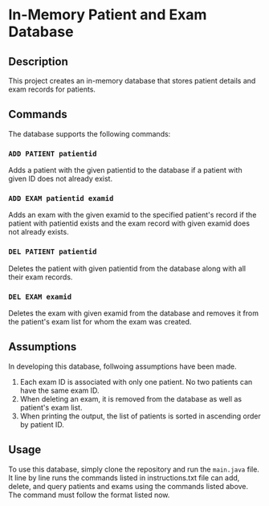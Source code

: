 # In-Memory Patient and Exam Database

## Description

This project creates an in-memory database that stores patient details and exam records for patients.

## Commands

The database supports the following commands:

### `ADD PATIENT patientid`

Adds a patient with the given patientid to the database if a patient with given ID does not already exist.

### `ADD EXAM patientid examid`

Adds an exam with the given examid to the specified patient's record if the patient with patientid exists and the exam record with given examid does not already exists.

### `DEL PATIENT patientid`

Deletes the patient with given patientid from the database along with all their exam records.

### `DEL EXAM examid`

Deletes the exam with given examid from the database and removes it from the patient's exam list for whom the exam was created.

## Assumptions

In developing this database, follwoing assumptions have been made.

1. Each exam ID is associated with only one patient. No two patients can have the same exam ID.
2. When deleting an exam, it is removed from the database as well as patient's exam list.
3. When printing the output, the list of patients is sorted in ascending order by patient ID.

## Usage

To use this database, simply clone the repository and run the `main.java` file. It line by line runs the commands listed in instructions.txt file can add, delete, and query patients and exams using the commands listed above.
The command must follow the format listed now.
